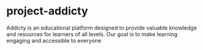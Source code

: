 # project-addicty
Addicty is an educational platform designed to provide valuable knowledge and resources for learners of all levels. Our goal is to make learning engaging and accessible to everyone
